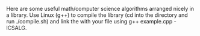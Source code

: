 Here are some useful math/computer science algorithms arranged nicely in a library. Use Linux (g++) to compile the library (cd into the directory and run ./compile.sh) and link the with your file using g++ example.cpp -lCSALG.
